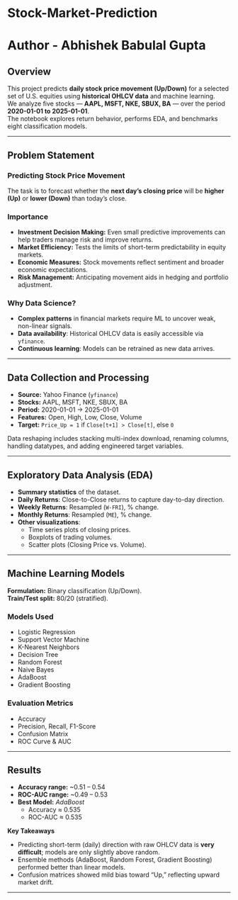 # Stock-Market-Prediction
# Author - Abhishek Babulal Gupta

##  Overview
This project predicts **daily stock price movement (Up/Down)** for a selected set of U.S. equities using **historical OHLCV data** and machine learning.  
We analyze five stocks — **AAPL, MSFT, NKE, SBUX, BA** — over the period **2020-01-01 to 2025-01-01**.  
The notebook explores return behavior, performs EDA, and benchmarks eight classification models.

---

##  Problem Statement
### Predicting Stock Price Movement
The task is to forecast whether the **next day’s closing price** will be **higher (Up)** or **lower (Down)** than today’s close.

### Importance
- **Investment Decision Making:** Even small predictive improvements can help traders manage risk and improve returns.  
- **Market Efficiency:** Tests the limits of short-term predictability in equity markets.  
- **Economic Measures:** Stock movements reflect sentiment and broader economic expectations.  
- **Risk Management:** Anticipating movement aids in hedging and portfolio adjustment.

### Why Data Science?
- **Complex patterns** in financial markets require ML to uncover weak, non-linear signals.  
- **Data availability**: Historical OHLCV data is easily accessible via `yfinance`.  
- **Continuous learning**: Models can be retrained as new data arrives.

---

##  Data Collection and Processing
- **Source:** Yahoo Finance (`yfinance`)  
- **Stocks:** AAPL, MSFT, NKE, SBUX, BA  
- **Period:** 2020-01-01 → 2025-01-01  
- **Features:** Open, High, Low, Close, Volume  
- **Target:** `Price_Up = 1` if `Close[t+1] > Close[t]`, else `0`  

Data reshaping includes stacking multi-index download, renaming columns, handling datatypes, and adding engineered target variables.

---

##  Exploratory Data Analysis (EDA)
- **Summary statistics** of the dataset.  
- **Daily Returns**: Close-to-Close returns to capture day-to-day direction.  
- **Weekly Returns**: Resampled (`W-FRI`), % change.  
- **Monthly Returns**: Resampled (`ME`), % change.  
- **Other visualizations**:
  - Time series plots of closing prices.  
  - Boxplots of trading volumes.  
  - Scatter plots (Closing Price vs. Volume).  

---

##  Machine Learning Models

**Formulation:** Binary classification (Up/Down).  
**Train/Test split:** 80/20 (stratified).  

### Models Used
- Logistic Regression  
- Support Vector Machine  
- K-Nearest Neighbors  
- Decision Tree  
- Random Forest  
- Naive Bayes  
- AdaBoost  
- Gradient Boosting  

### Evaluation Metrics
- Accuracy  
- Precision, Recall, F1-Score  
- Confusion Matrix  
- ROC Curve & AUC  

---

##  Results

- **Accuracy range:** ~0.51 – 0.54  
- **ROC-AUC range:** ~0.49 – 0.53  
- **Best Model:** *AdaBoost*  
  - Accuracy ≈ 0.535  
  - ROC-AUC ≈ 0.535  

 **Key Takeaways**  
- Predicting short-term (daily) direction with raw OHLCV data is **very difficult**; models are only slightly above random.  
- Ensemble methods (AdaBoost, Random Forest, Gradient Boosting) performed better than linear models.  
- Confusion matrices showed mild bias toward “Up,” reflecting upward market drift.  

---



